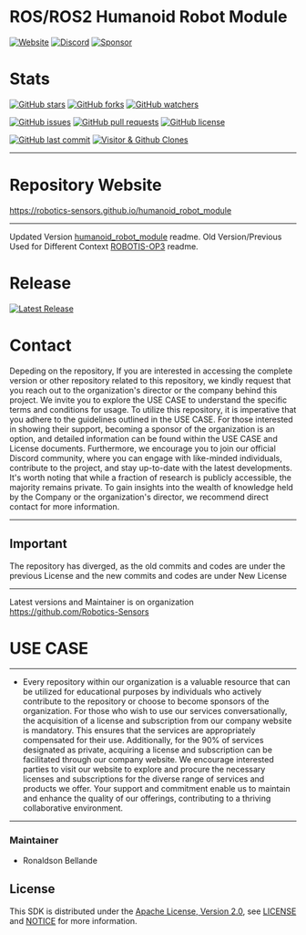# ROS/ROS2 Humanoid Robot Module

[![Website](https://img.shields.io/badge/Visit%20our-Website-0099cc?style=for-the-badge)](https://robotics-sensors.github.io)
[![Discord](https://img.shields.io/badge/Join%20our-Discord-7289DA?logo=discord&style=for-the-badge)](https://discord.gg/Yc72nd4w)
[![Sponsor](https://img.shields.io/badge/Sponsor-Robotics%20Sensors%20Research-red?style=for-the-badge&logo=github)](https://github.com/sponsors/Robotics-Sensors)

# Stats
[![GitHub stars](https://img.shields.io/github/stars/Robotics-Sensors/humanoid_robot_module.svg?style=social)](https://github.com/Robotics-Sensors/humanoid_robot_module/stargazers)
[![GitHub forks](https://img.shields.io/github/forks/Robotics-Sensors/humanoid_robot_module.svg?style=social)](https://github.com/Robotics-Sensors/humanoid_robot_module/network)
[![GitHub watchers](https://img.shields.io/github/watchers/Robotics-Sensors/humanoid_robot_module.svg?style=social)](https://github.com/Robotics-Sensors/humanoid_robot_module/watchers)

[![GitHub issues](https://img.shields.io/github/issues/Robotics-Sensors/humanoid_robot_module.svg)](https://github.com/Robotics-Sensors/humanoid_robot_module/issues)
[![GitHub pull requests](https://img.shields.io/github/issues-pr/Robotics-Sensors/humanoid_robot_module.svg)](https://github.com/Robotics-Sensors/humanoid_robot_module/pulls)
[![GitHub license](https://img.shields.io/github/license/Robotics-Sensors/humanoid_robot_module.svg)](https://github.com/Robotics-Sensors/humanoid_robot_module/blob/main/LICENSE)

[![GitHub last commit](https://img.shields.io/github/last-commit/Robotics-Sensors/humanoid_robot_module.svg)](https://github.com/Robotics-Sensors/humanoid_robot_module/commits)
[![Visitor & Github Clones](https://img.shields.io/badge/dynamic/json?color=2e8b57&label=Visitor%20%26%20GitHub%20Clones&query=$.count&url=https://api.github.com/repos/Robotics-Sensors/humanoid_robot_tools/traffic)](https://github.com/Robotics-Sensors/humanoid_robot_module)

--------------------------------------------------------------------------------------------------------

# Repository Website
https://robotics-sensors.github.io/humanoid_robot_module

--------------------------------------------------------------------------------------------------------
Updated Version [humanoid_robot_module](https://github.com/Robotics-Sensors/humanoid_robot_module) readme.
Old Version/Previous Used for Different Context [ROBOTIS-OP3](https://github.com/ROBOTIS-GIT/ROBOTIS-OP3) readme.

# Release
[![Latest Release](https://img.shields.io/github/v/release/Robotics-Sensors/humanoid_robot_module?style=for-the-badge&color=yellow)](https://github.com/Robotics-Sensors/humanoid_robot_module/releases/)

# Contact
Depeding on the repository, If you are interested in accessing the complete version or other repository related to this repository, we kindly request that you reach out to the organization's director or the company behind this project. We invite you to explore the USE CASE to understand the specific terms and conditions for usage. To utilize this repository, it is imperative that you adhere to the guidelines outlined in the USE CASE. For those interested in showing their support, becoming a sponsor of the organization is an option, and detailed information can be found within the USE CASE and License documents. Furthermore, we encourage you to join our official Discord community, where you can engage with like-minded individuals, contribute to the project, and stay up-to-date with the latest developments. It's worth noting that while a fraction of research is publicly accessible, the majority remains private. To gain insights into the wealth of knowledge held by the Company or the organization's director, we recommend direct contact for more information.

--------------------------------------------------------------------------------------------------------
## Important
The repository has diverged, as the old commits and codes are under the previous License and
the new commits and codes are under New License

--------------------------------------------------------------------------------------------------------
Latest versions and Maintainer is on organization https://github.com/Robotics-Sensors


# USE CASE
--------------------------------------------------------------------------------------------------------
* Every repository within our organization is a valuable resource that can be utilized for educational purposes by individuals who actively contribute to the repository or choose to become sponsors of the organization. For those who wish to use our services conversationally, the acquisition of a license and subscription from our company website is mandatory. This ensures that the services are appropriately compensated for their use. Additionally, for the 90% of services designated as private, acquiring a license and subscription can be facilitated through our company website. We encourage interested parties to visit our website to explore and procure the necessary licenses and subscriptions for the diverse range of services and products we offer. Your support and commitment enable us to maintain and enhance the quality of our offerings, contributing to a thriving collaborative environment.
--------------------------------------------------------------------------------------------------------

### Maintainer
* Ronaldson Bellande

## License
This SDK is distributed under the [Apache License, Version 2.0](https://www.apache.org/licenses/LICENSE-2.0), see [LICENSE](https://github.com/Robotics-Sensors/humanoid_robot_module/blob/main/LICENSE) and [NOTICE](https://github.com/Robotics-Sensors/humanoid_robot_module/blob/main/LICENSE) for more information.
